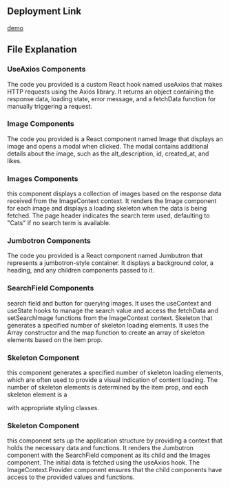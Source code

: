 ## Deployment Link
[demo](image-search-react-app-inky.vercel.app)


## File Explanation



### UseAxios Components

The code you provided is a custom React hook named useAxios that makes HTTP requests using the Axios library. It returns an object containing the response data, loading state, error message, and a fetchData function for manually triggering a request.

### Image Components

The code you provided is a React component named Image that displays an image and opens a modal when clicked. The modal contains additional details about the image, such as the alt_description, id, created_at, and likes.

### Images Components

this component displays a collection of images based on the response data received from the ImageContext context. It renders the Image component for each image and displays a loading skeleton when the data is being fetched. The page header indicates the search term used, defaulting to "Cats" if no search term is available.

### Jumbotron Components

The code you provided is a React component named Jumbutron that represents a jumbotron-style container. It displays a background color, a heading, and any children components passed to it.

### SearchField Components

search field and button for querying images. It uses the useContext and useState hooks to manage the search value and access the fetchData and setSearchImage functions from the ImageContext context.
Skeleton that generates a specified number of skeleton loading elements. It uses the Array constructor and the map function to create an array of skeleton elements based on the item prop.

### Skeleton Component

this component generates a specified number of skeleton loading elements, which are often used to provide a visual indication of content loading. The number of skeleton elements is determined by the item prop, and each skeleton element is a <div> with appropriate styling classes.

### Skeleton Component

this component sets up the application structure by providing a context that holds the necessary data and functions. It renders the Jumbutron component with the SearchField component as its child and the Images component. The initial data is fetched using the useAxios hook. The ImageContext.Provider component ensures that the child components have access to the provided values and functions.
